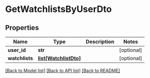 # GetWatchlistsByUserDto

## Properties
Name | Type | Description | Notes
------------ | ------------- | ------------- | -------------
**user_id** | **str** |  | [optional] 
**watchlists** | [**list[WatchlistDto]**](WatchlistDto.md) |  | [optional] 

[[Back to Model list]](../README.md#documentation-for-models) [[Back to API list]](../README.md#documentation-for-api-endpoints) [[Back to README]](../README.md)

